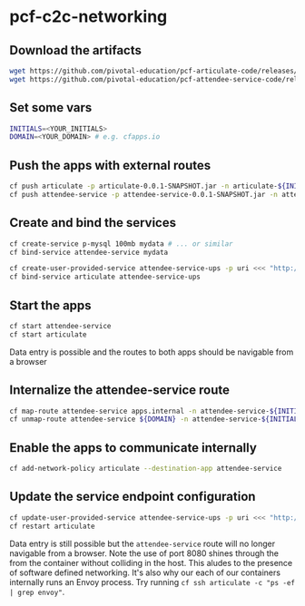 # pcf-c2c-networking

## Download the artifacts

```bash
wget https://github.com/pivotal-education/pcf-articulate-code/releases/download/0.0.1/articulate-0.0.1-SNAPSHOT.jar
wget https://github.com/pivotal-education/pcf-attendee-service-code/releases/download/0.0.1/attendee-service-0.0.1-SNAPSHOT.jar
```

## Set some vars

```bash
INITIALS=<YOUR_INITIALS>
DOMAIN=<YOUR_DOMAIN> # e.g. cfapps.io
```

## Push the apps with external routes

```bash
cf push articulate -p articulate-0.0.1-SNAPSHOT.jar -n articulate-${INITIALS} -d ${DOMAIN} --no-start
cf push attendee-service -p attendee-service-0.0.1-SNAPSHOT.jar -n attendee-service-${INITIALS} -d ${DOMAIN} --no-start
```

## Create and bind the services

```bash
cf create-service p-mysql 100mb mydata # ... or similar
cf bind-service attendee-service mydata

cf create-user-provided-service attendee-service-ups -p uri <<< "http://attendee-service-${INITIALS}.${DOMAIN}/attendees"
cf bind-service articulate attendee-service-ups
```
## Start the apps

```bash
cf start attendee-service
cf start articulate
```

Data entry is possible and the routes to both apps should be navigable from a browser

## Internalize the attendee-service route

```bash
cf map-route attendee-service apps.internal -n attendee-service-${INITIALS}
cf unmap-route attendee-service ${DOMAIN} -n attendee-service-${INITIALS}
```

## Enable the apps to communicate internally

```bash
cf add-network-policy articulate --destination-app attendee-service
```

## Update the service endpoint configuration

```bash
cf update-user-provided-service attendee-service-ups -p uri <<< "http://attendee-service-${INITIALS}.apps.internal:8080/attendees"
cf restart articulate
```

Data entry is still possible but the `attendee-service` route will no longer navigable from a browser.
Note the use of port 8080 shines through the from the container without colliding in the host.
This aludes to the presence of software defined networking.
It's also why our each of our containers internally runs an Envoy process.
Try running `cf ssh articulate -c "ps -ef | grep envoy"`.

